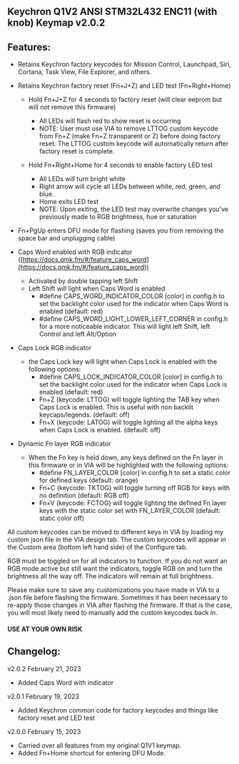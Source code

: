 ## Keychron Q1V2 ANSI STM32L432 ENC11 (with knob) Keymap v2.0.2

## Features:
- Retains Keychron factory keycodes for Mission Control, Launchpad, Siri, Cortana, Task View, File Explorer, and others. 

- Retains Keychron factory reset (Fn+J+Z) and LED test (Fn+Right+Home)
    - Hold Fn+J+Z for 4 seconds to factory reset (will clear eeprom but will not remove this firmware)
        - All LEDs will flash red to show reset is occurring
        - NOTE: User must use VIA to remove LTTOG custom keycode from Fn+Z (make Fn+Z transparent or Z) before doing factory reset. The LTTOG custom keycode will automatically return after factory reset is complete. 
        
    - Hold Fn+Right+Home for 4 seconds to enable factory LED test
        - All LEDs will turn bright white
        - Right arrow will cycle all LEDs between white, red, green, and blue.
        - Home exits LED test
        - NOTE: Upon exiting, the LED test may overwrite changes you've previously made to RGB brightness, hue or saturation

- Fn+PgUp enters DFU mode for flashing (saves you from removing the space bar and unplugging cable)

- Caps Word enabled with RGB indicator ([https://docs.qmk.fm/#/feature_caps_word](https://docs.qmk.fm/#/feature_caps_word))
    - Activated by double tapping left Shift
    - Left Shift will light when Caps Word is enabled
        - #define CAPS_WORD_INDICATOR_COLOR [color] in config.h to set the backlight color used for the indicator when Caps Word is enabled (default: red)
        - #define CAPS_WORD_LIGHT_LOWER_LEFT_CORNER in config.h for a more noticeable indicator. This will light left Shift, left Control and left Alt/Option 

- Caps Lock RGB indicator
    - the Caps Lock key will light when Caps Lock is enabled with the following options:
        - #define CAPS_LOCK_INDICATOR_COLOR [color] in config.h to set the backlight color used for the indicator when Caps Lock is enabled (default: red)
        - Fn+Z (keycode: LTTOG) will toggle lighting the TAB key when Caps Lock is enabled. This is useful with non backlit keycaps/legends. (default: off)
        - Fn+X (keycode: LATOG) will toggle lighting all the alpha keys when Caps Lock is enabled. (default: off)

- Dynamic Fn layer RGB indicator
    - When the Fn key is held down, any keys defined on the Fn layer in this firmware or in VIA will be highlighted with the following options:
        - #define FN_LAYER_COLOR [color] in config.h to set a static color for defined keys (default: orange)
        - Fn+C (keycode: TKTOG) will toggle turning off RGB for keys with no definition (default: RGB off)
        - Fn+V (keycode: FCTOG) will toggle lighting the defined Fn layer keys with the static color set with FN_LAYER_COLOR (default: static color off)

All custom keycodes can be moved to different keys in VIA by loading my custom json file in the VIA design tab. The custom keycodes will appear in the Custom area (bottom left hand side) of the Configure tab.

RGB must be toggled on for all indicators to function. If you do not want an RGB mode active but still want the indicators, toggle RGB on and turn the brightness all the way off. The indicators will remain at full brightness.

Please make sure to save any customizations you have made in VIA to a .json file before flashing the firmware. Sometimes it has been necessary to re-apply those changes in VIA after flashing the firmware. If that is the case, you will most likely need to manually add the custom keycodes back in.
    
#### USE AT YOUR OWN RISK

## Changelog:

v2.0.2  February 21, 2023
- Added Caps Word with indicator

v2.0.1  February 19, 2023
- Added Keychron common code for factory keycodes and things like factory reset and LED test

v2.0.0  February 15, 2023 
- Carried over all features from my original Q1V1 keymap.
- Added Fn+Home shortcut for entering DFU Mode. 
